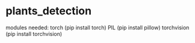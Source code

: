 # plants_detection

modules needed:
torch (pip install torch)
PIL (pip install pillow)
torchvision (pip install torchvision)